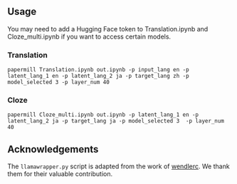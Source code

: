 ## Usage
You may need to add a Hugging Face token to Translation.ipynb and Cloze_multi.ipynb if you want to access certain models.
### Translation
```papermill Translation.ipynb out.ipynb -p input_lang en -p latent_lang_1 en -p latent_lang_2 ja -p target_lang zh -p model_selected 3 -p layer_num 40```
### Cloze
```papermill Cloze_multi.ipynb out.ipynb -p latent_lang_1 en -p latent_lang_2 ja -p target_lang ja -p model_selected 3  -p layer_num 40```

## Acknowledgements
The `llamawrapper.py` script is adapted from the work of [wendlerc](https://github.com/epfl-dlab/llm-latent-language/tree/main). We thank them for their valuable contribution.

